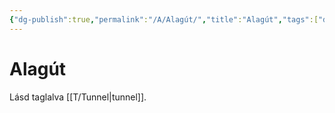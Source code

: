 ```yaml
---
{"dg-publish":true,"permalink":"/A/Alagút/","title":"Alagút","tags":["dg_uploaded"],"created":"2023-11-06T01:59","updated":"2023-11-06T01:59"}
---
```



# Alagút

Lásd taglalva  [[T/Tunnel\|tunnel]].  